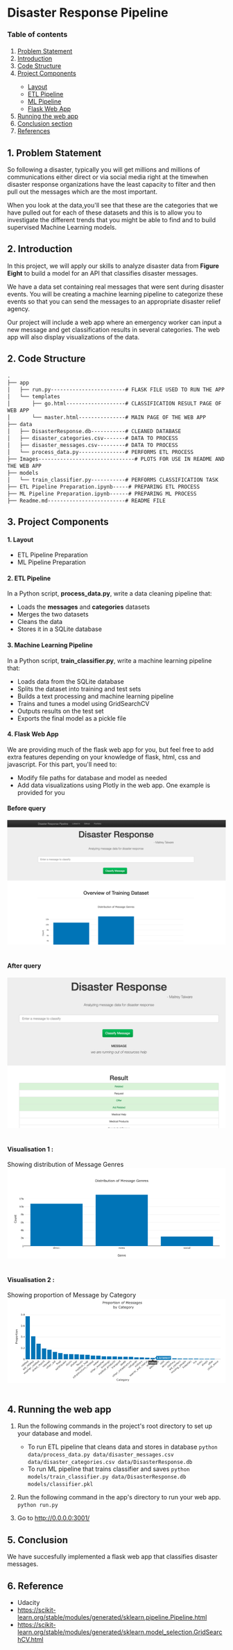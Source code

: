 # Disaster Response Pipeline
### Table of contents

<div class="alert alert-block alert-info" style="margin-top: 20px">
    <ol>
        <li><a href="#ref1">Problem Statement </a></li>
        <li><a href="#ref1">Introduction </a></li>
        <li><a href="#ref1">Code Structure</a></li>
        <li><a href="#ref1">Project Components</a></li>
                <ul>
         <li><a href="#ref3">Layout</a></li>
        <li><a href="#ref4">ETL Pipeline</a></li>
        <li><a href="#ref4">ML Pipeline</a></li>
        <li><a href="#ref4">Flask Web App</a></li>
        </ul>
        <li><a href="#ref2">Running the web app</a></li>
        <li><a href="#ref9">Conclusion section</a></li>
        <li><a href="#ref9">References</a></li>
    </ol>
</div>

## 1. Problem Statement
So following a disaster, typically you will get millions and millions of communications either direct or via social media right at the timewhen disaster response organizations have the least capacity to filter and then pull out the messages which are the most important.

When you look at the data,you'll see that these are the categories that we have pulled out for each of these datasets and this is to allow you to investigate the different trends that you might be able to find and to build supervised Machine Learning models.

## 2. Introduction
In this project, we will apply our skills to analyze disaster data from **Figure Eight** to build a model for an API that classifies disaster messages.

We have a data set containing real messages that were sent during disaster events. You will be creating a machine learning pipeline to categorize these events so that you can send the messages to an appropriate disaster relief agency.

Our project will include a web app where an emergency worker can input a new message and get classification results in several categories. The web app will also display visualizations of the data.

## 2. Code Structure
```
.
├── app
│   ├── run.py------------------------# FLASK FILE USED TO RUN THE APP
│   └── templates
│       ├── go.html-------------------# CLASSIFICATION RESULT PAGE OF WEB APP
│       └── master.html---------------# MAIN PAGE OF THE WEB APP
├── data
│   ├── DisasterResponse.db-----------# CLEANED DATABASE
│   ├── disaster_categories.csv-------# DATA TO PROCESS
│   ├── disaster_messages.csv---------# DATA TO PROCESS
│   └── process_data.py---------------# PERFORMS ETL PROCESS
├── Images-------------------------------# PLOTS FOR USE IN README AND THE WEB APP
├── models
│   └── train_classifier.py-----------# PERFORMS CLASSIFICATION TASK
├── ETL Pipeline Preparation.ipynb-----# PREPARING ETL PROCESS
├── ML Pipeline Preparation.ipynb------# PREPARING ML PROCESS
├── Readme.md-------------------------# README FILE

```

## 3. Project Components

#### 1. Layout 
- ETL Pipeline Preparation 
- ML Pipeline Preparation
#### 2. ETL Pipeline
In a Python script, **process_data.py**, write a data cleaning pipeline that:

- Loads the **messages** and **categories** datasets
- Merges the two datasets
- Cleans the data
- Stores it in a SQLite database

#### 3. Machine Learning Pipeline
In a Python script, **train_classifier.py**, write a machine learning pipeline that:

- Loads data from the SQLite database
- Splits the dataset into training and test sets
- Builds a text processing and machine learning pipeline
- Trains and tunes a model using GridSearchCV
- Outputs results on the test set
- Exports the final model as a pickle file

#### 4. Flask Web App
We are providing much of the flask web app for you, but feel free to add extra features depending on your knowledge of flask, html, css and javascript. For this part, you'll need to:

- Modify file paths for database and model as needed
- Add data visualizations using Plotly in the web app. One example is provided for you

#### Before query
<img src='Images/webapp.png'></img>
<br></br>

#### After query
<img src='Images/result.png'></img>
<br></br>

#### Visualisation 1 : 
Showing distribution of Message Genres
<img src='Images/vis1.png'></img>
<br></br>

#### Visualisation 2 : 
Showing proportion of Message by Category
<img src='Images/vis2.png'></img>
<br></br>

## 4. Running the web app
1. Run the following commands in the project's root directory to set up your database and model.

    - To run ETL pipeline that cleans data and stores in database
        `python data/process_data.py data/disaster_messages.csv data/disaster_categories.csv data/DisasterResponse.db`
    - To run ML pipeline that trains classifier and saves
        `python models/train_classifier.py data/DisasterResponse.db models/classifier.pkl`

2. Run the following command in the app's directory to run your web app.
    `python run.py`

3. Go to http://0.0.0.0:3001/

## 5. Conclusion
We have succesfully implemented a flask web app that classifies disaster messages.

## 6. Reference

- Udacity
- https://scikit-learn.org/stable/modules/generated/sklearn.pipeline.Pipeline.html
- https://scikit-learn.org/stable/modules/generated/sklearn.model_selection.GridSearchCV.html 